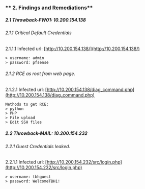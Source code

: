 ### ** 2. Findings and Remediations**
##### 2.1 Throwback-FW01: 10.200.154.138

###### 2.1.1 Critical Default Credentials

2.1.1.1 Infected url: [http://10.200.154.138/](http://10.200.154.138/)

    > username: admin
    > password: pfsense

###### 2.1.2 RCE as root from web page.
2.1.2.1 Infected url: [http://10.200.154.138/diag_command.php](http://10.200.154.138/diag_command.php)

    Methods to get RCE:
    > python
    > PHP
    > File upload
    > Edit SSH files

##### 2.2  Throwback-MAIL: 10.200.154.232

###### 2.2.1 Guest Credentials leaked.
2.2.1.1 Infected url: [http://10.200.154.232/src/login.php](http://10.200.154.232/src/login.php)

    > username: tbhguest
    > password: WelcomeTBH1!
